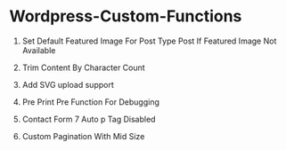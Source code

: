 # Wordpress-Custom-Functions

1. Set Default Featured Image For Post Type Post If Featured Image Not Available

2. Trim Content By Character Count

3. Add SVG upload support

4. Pre Print Pre Function For Debugging

5. Contact Form 7 Auto p Tag Disabled

6. Custom Pagination With Mid Size